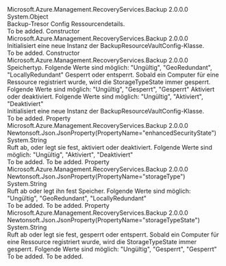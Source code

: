<Type Name="BackupResourceVaultConfig" FullName="Microsoft.Azure.Management.RecoveryServices.Backup.Models.BackupResourceVaultConfig">
  <TypeSignature Language="C#" Value="public class BackupResourceVaultConfig" />
  <TypeSignature Language="ILAsm" Value=".class public auto ansi beforefieldinit BackupResourceVaultConfig extends System.Object" />
  <TypeSignature Language="DocId" Value="T:Microsoft.Azure.Management.RecoveryServices.Backup.Models.BackupResourceVaultConfig" />
  <TypeSignature Language="VB.NET" Value="Public Class BackupResourceVaultConfig" />
  <TypeSignature Language="F#" Value="type BackupResourceVaultConfig = class" />
  <AssemblyInfo>
    <AssemblyName>Microsoft.Azure.Management.RecoveryServices.Backup</AssemblyName>
    <AssemblyVersion>2.0.0.0</AssemblyVersion>
  </AssemblyInfo>
  <Base>
    <BaseTypeName>System.Object</BaseTypeName>
  </Base>
  <Interfaces />
  <Docs>
    <summary>
            Backup-Tresor Config Ressourcendetails.
            </summary>
    <remarks>To be added.</remarks>
  </Docs>
  <Members>
    <Member MemberName=".ctor">
      <MemberSignature Language="C#" Value="public BackupResourceVaultConfig ();" />
      <MemberSignature Language="ILAsm" Value=".method public hidebysig specialname rtspecialname instance void .ctor() cil managed" />
      <MemberSignature Language="DocId" Value="M:Microsoft.Azure.Management.RecoveryServices.Backup.Models.BackupResourceVaultConfig.#ctor" />
      <MemberSignature Language="VB.NET" Value="Public Sub New ()" />
      <MemberType>Constructor</MemberType>
      <AssemblyInfo>
        <AssemblyName>Microsoft.Azure.Management.RecoveryServices.Backup</AssemblyName>
        <AssemblyVersion>2.0.0.0</AssemblyVersion>
      </AssemblyInfo>
      <Parameters />
      <Docs>
        <summary>
            Initialisiert eine neue Instanz der BackupResourceVaultConfig-Klasse.
            </summary>
        <remarks>To be added.</remarks>
      </Docs>
    </Member>
    <Member MemberName=".ctor">
      <MemberSignature Language="C#" Value="public BackupResourceVaultConfig (string storageType = null, string storageTypeState = null, string enhancedSecurityState = null);" />
      <MemberSignature Language="ILAsm" Value=".method public hidebysig specialname rtspecialname instance void .ctor(string storageType, string storageTypeState, string enhancedSecurityState) cil managed" />
      <MemberSignature Language="DocId" Value="M:Microsoft.Azure.Management.RecoveryServices.Backup.Models.BackupResourceVaultConfig.#ctor(System.String,System.String,System.String)" />
      <MemberSignature Language="VB.NET" Value="Public Sub New (Optional storageType As String = null, Optional storageTypeState As String = null, Optional enhancedSecurityState As String = null)" />
      <MemberSignature Language="F#" Value="new Microsoft.Azure.Management.RecoveryServices.Backup.Models.BackupResourceVaultConfig : string * string * string -&gt; Microsoft.Azure.Management.RecoveryServices.Backup.Models.BackupResourceVaultConfig" Usage="new Microsoft.Azure.Management.RecoveryServices.Backup.Models.BackupResourceVaultConfig (storageType, storageTypeState, enhancedSecurityState)" />
      <MemberType>Constructor</MemberType>
      <AssemblyInfo>
        <AssemblyName>Microsoft.Azure.Management.RecoveryServices.Backup</AssemblyName>
        <AssemblyVersion>2.0.0.0</AssemblyVersion>
      </AssemblyInfo>
      <Parameters>
        <Parameter Name="storageType" Type="System.String" />
        <Parameter Name="storageTypeState" Type="System.String" />
        <Parameter Name="enhancedSecurityState" Type="System.String" />
      </Parameters>
      <Docs>
        <param name="storageType">Speichertyp. Folgende Werte sind möglich: "Ungültig", "GeoRedundant", "LocallyRedundant"</param>
        <param name="storageTypeState">Gesperrt oder entsperrt. Sobald ein Computer für eine Ressource registriert wurde, wird die StorageTypeState immer gesperrt. Folgende Werte sind möglich: "Ungültig", "Gesperrt", "Gesperrt"</param>
        <param name="enhancedSecurityState">Aktiviert oder deaktiviert. Folgende Werte sind möglich: "Ungültig", "Aktiviert", "Deaktiviert"</param>
        <summary>
            Initialisiert eine neue Instanz der BackupResourceVaultConfig-Klasse.
            </summary>
        <remarks>To be added.</remarks>
      </Docs>
    </Member>
    <Member MemberName="EnhancedSecurityState">
      <MemberSignature Language="C#" Value="public string EnhancedSecurityState { get; set; }" />
      <MemberSignature Language="ILAsm" Value=".property instance string EnhancedSecurityState" />
      <MemberSignature Language="DocId" Value="P:Microsoft.Azure.Management.RecoveryServices.Backup.Models.BackupResourceVaultConfig.EnhancedSecurityState" />
      <MemberSignature Language="VB.NET" Value="Public Property EnhancedSecurityState As String" />
      <MemberSignature Language="F#" Value="member this.EnhancedSecurityState : string with get, set" Usage="Microsoft.Azure.Management.RecoveryServices.Backup.Models.BackupResourceVaultConfig.EnhancedSecurityState" />
      <MemberType>Property</MemberType>
      <AssemblyInfo>
        <AssemblyName>Microsoft.Azure.Management.RecoveryServices.Backup</AssemblyName>
        <AssemblyVersion>2.0.0.0</AssemblyVersion>
      </AssemblyInfo>
      <Attributes>
        <Attribute>
          <AttributeName>Newtonsoft.Json.JsonProperty(PropertyName="enhancedSecurityState")</AttributeName>
        </Attribute>
      </Attributes>
      <ReturnValue>
        <ReturnType>System.String</ReturnType>
      </ReturnValue>
      <Docs>
        <summary>
            Ruft ab, oder legt sie fest, aktiviert oder deaktiviert. Folgende Werte sind möglich: "Ungültig", "Aktiviert", "Deaktiviert"
            </summary>
        <value>To be added.</value>
        <remarks>To be added.</remarks>
      </Docs>
    </Member>
    <Member MemberName="StorageType">
      <MemberSignature Language="C#" Value="public string StorageType { get; set; }" />
      <MemberSignature Language="ILAsm" Value=".property instance string StorageType" />
      <MemberSignature Language="DocId" Value="P:Microsoft.Azure.Management.RecoveryServices.Backup.Models.BackupResourceVaultConfig.StorageType" />
      <MemberSignature Language="VB.NET" Value="Public Property StorageType As String" />
      <MemberSignature Language="F#" Value="member this.StorageType : string with get, set" Usage="Microsoft.Azure.Management.RecoveryServices.Backup.Models.BackupResourceVaultConfig.StorageType" />
      <MemberType>Property</MemberType>
      <AssemblyInfo>
        <AssemblyName>Microsoft.Azure.Management.RecoveryServices.Backup</AssemblyName>
        <AssemblyVersion>2.0.0.0</AssemblyVersion>
      </AssemblyInfo>
      <Attributes>
        <Attribute>
          <AttributeName>Newtonsoft.Json.JsonProperty(PropertyName="storageType")</AttributeName>
        </Attribute>
      </Attributes>
      <ReturnValue>
        <ReturnType>System.String</ReturnType>
      </ReturnValue>
      <Docs>
        <summary>
            Ruft ab oder legt ihn fest Speicher. Folgende Werte sind möglich: "Ungültig", "GeoRedundant", "LocallyRedundant"
            </summary>
        <value>To be added.</value>
        <remarks>To be added.</remarks>
      </Docs>
    </Member>
    <Member MemberName="StorageTypeState">
      <MemberSignature Language="C#" Value="public string StorageTypeState { get; set; }" />
      <MemberSignature Language="ILAsm" Value=".property instance string StorageTypeState" />
      <MemberSignature Language="DocId" Value="P:Microsoft.Azure.Management.RecoveryServices.Backup.Models.BackupResourceVaultConfig.StorageTypeState" />
      <MemberSignature Language="VB.NET" Value="Public Property StorageTypeState As String" />
      <MemberSignature Language="F#" Value="member this.StorageTypeState : string with get, set" Usage="Microsoft.Azure.Management.RecoveryServices.Backup.Models.BackupResourceVaultConfig.StorageTypeState" />
      <MemberType>Property</MemberType>
      <AssemblyInfo>
        <AssemblyName>Microsoft.Azure.Management.RecoveryServices.Backup</AssemblyName>
        <AssemblyVersion>2.0.0.0</AssemblyVersion>
      </AssemblyInfo>
      <Attributes>
        <Attribute>
          <AttributeName>Newtonsoft.Json.JsonProperty(PropertyName="storageTypeState")</AttributeName>
        </Attribute>
      </Attributes>
      <ReturnValue>
        <ReturnType>System.String</ReturnType>
      </ReturnValue>
      <Docs>
        <summary>
            Ruft ab oder legt sie fest, gesperrt oder entsperrt. Sobald ein Computer für eine Ressource registriert wurde, wird die StorageTypeState immer gesperrt. Folgende Werte sind möglich: "Ungültig", "Gesperrt", "Gesperrt"
            </summary>
        <value>To be added.</value>
        <remarks>To be added.</remarks>
      </Docs>
    </Member>
  </Members>
</Type>